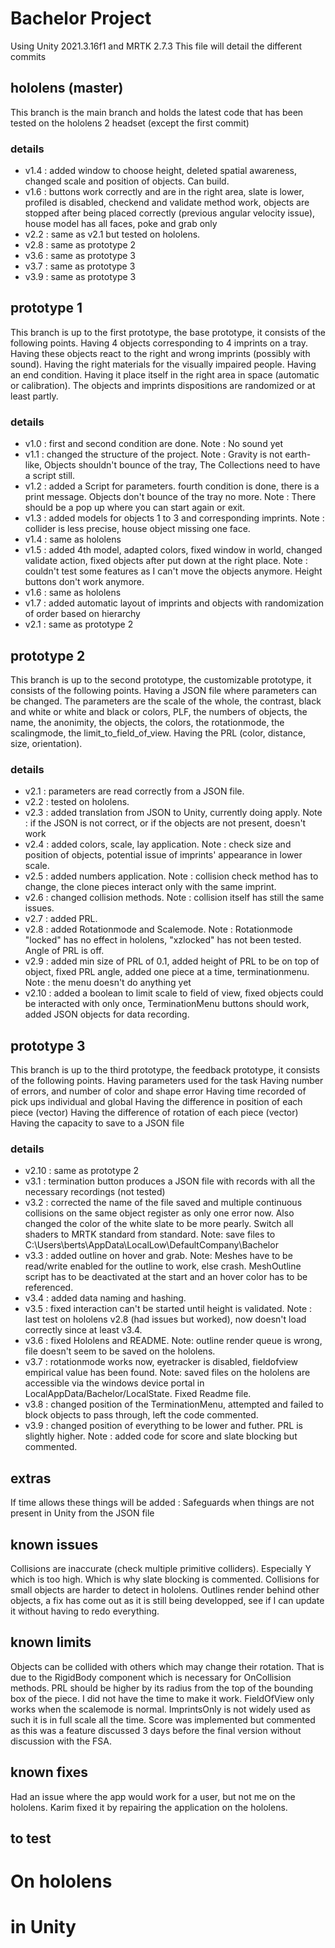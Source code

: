 # Bachelor Project

Using Unity 2021.3.16f1 and MRTK 2.7.3
This file will detail the different commits

## hololens (master)
This branch is the main branch and holds the latest code that has been tested on the hololens 2 headset (except the first commit)
### details
- v1.4 : added window to choose height, deleted spatial awareness, changed scale and position of objects. Can build.
- v1.6 : buttons work correctly and are in the right area, slate is lower, profiled is disabled, checkend and validate method work, objects are stopped after being placed correctly (previous angular velocity issue), house model has all faces, poke and grab only
- v2.2 : same as v2.1 but tested on hololens.
- v2.8 : same as prototype 2
- v3.6 : same as prototype 3
- v3.7 : same as prototype 3
- v3.9 : same as prototype 3

## prototype 1
This branch is up to the first prototype, the base prototype, it consists of the following points.
Having 4 objects corresponding to 4 imprints on a tray.
Having these objects react to the right and wrong imprints (possibly with sound).
Having the right materials for the visually impaired people.
Having an end condition.
Having it place itself in the right area in space (automatic or calibration).
The objects and imprints dispositions are randomized or at least partly.
### details
- v1.0 : first and second condition are done. Note : No sound yet
- v1.1 : changed the structure of the project. Note : Gravity is not earth-like, Objects shouldn't bounce of the tray, The Collections need to have a script still.
- v1.2 : added a Script for parameters. fourth condition is done, there is a print message. Objects don't bounce of the tray no more. Note : There should be a pop up where you can start again or exit.
- v1.3 : added models for objects 1 to 3 and corresponding imprints. Note : collider is less precise, house object missing one face.
- v1.4 : same as hololens
- v1.5 : added 4th model, adapted colors, fixed window in world, changed validate action, fixed objects after put down at the right place. Note : couldn't test some features as I can't move the objects anymore. Height buttons don't work anymore.
- v1.6 : same as hololens
- v1.7 : added automatic layout of imprints and objects with randomization of order based on hierarchy
- v2.1 : same as prototype 2

## prototype 2
This branch is up to the second prototype, the customizable prototype, it consists of the following points.
Having a JSON file where parameters can be changed.
The parameters are the scale of the whole, the contrast, black and white or white and black or colors, PLF, the numbers of objects, the name, the anonimity, the objects, the colors, the rotationmode, the scalingmode, the limit_to_field_of_view.
Having the PRL (color, distance, size, orientation).
### details
- v2.1 : parameters are read correctly from a JSON file.
- v2.2 : tested on hololens.
- v2.3 : added translation from JSON to Unity, currently doing apply. Note : if the JSON is not correct, or if the objects are not present, doesn't work
- v2.4 : added colors, scale, lay application. Note : check size and position of objects, potential issue of imprints' appearance in lower scale.
- v2.5 : added numbers application. Note : collision check method has to change, the clone pieces interact only with the same imprint.
- v2.6 : changed collision methods. Note : collision itself has still the same issues.
- v2.7 : added PRL.
- v2.8 : added Rotationmode and Scalemode. Note : Rotationmode "locked" has no effect in hololens, "xzlocked" has not been tested. Angle of PRL is off.
- v2.9 : added min size of PRL of 0.1, added height of PRL to be on top of object, fixed PRL angle, added one piece at a time, terminationmenu. Note : the menu doesn't do anything yet
- v2.10 : added a boolean to limit scale to field of view, fixed objects could be interacted with only once, TerminationMenu buttons should work, added JSON objects for data recording.

## prototype 3
This branch is up to the third prototype, the feedback prototype, it consists of the following points.
Having parameters used for the task
Having number of errors, and number of color and shape error
Having time recorded of pick ups individual and global
Having the difference in position of each piece (vector)
Having the difference of rotation of each piece (vector)
Having the capacity to save to a JSON file
### details
- v2.10 : same as prototype 2
- v3.1 : termination button produces a JSON file with records with all the necessary recordings (not tested)
- v3.2 : corrected the name of the file saved and multiple continuous collisions on the same object register as only one error now. Also changed the color of the white slate to be more pearly. Switch all shaders to MRTK standard from standard. Note: save files to C:\Users\berts\AppData\LocalLow\DefaultCompany\Bachelor
- v3.3 : added outline on hover and grab. Note: Meshes have to be read/write enabled for the outline to work, else crash. MeshOutline script has to be deactivated at the start and an hover color has to be referenced.
- v3.4 : added data naming and hashing.
- v3.5 : fixed interaction can't be started until height is validated. Note : last test on hololens v2.8 (had issues but worked), now doesn't load correctly since at least v3.4.
- v3.6 : fixed Hololens and README. Note: outline render queue is wrong, file doesn't seem to be saved on the hololens.
- v3.7 : rotationmode works now, eyetracker is disabled, fieldofview empirical value has been found. Note: saved files on the hololens are accessible via the windows device portal in LocalAppData/Bachelor/LocalState. Fixed Readme file.
- v3.8 : changed position of the TerminationMenu, attempted and failed to block objects to pass through, left the code commented.
- v3.9 : changed position of everything to be lower and futher. PRL is slightly higher. Note : added code for score and slate blocking but commented.

## extras
If time allows these things will be added :
Safeguards when things are not present in Unity from the JSON file

## known issues
Collisions are inaccurate (check multiple primitive colliders). Especially Y which is too high. Which is why slate blocking is commented.
Collisions for small objects are harder to detect in hololens.
Outlines render behind other objects, a fix has come out as it is still being developped, see if I can update it without having to redo everything.

## known limits
Objects can be collided with others which may change their rotation. That is due to the RigidBody component which is necessary for OnCollision methods.
PRL should be higher by its radius from the top of the bounding box of the piece. I did not have the time to make it work.
FieldOfView only works when the scalemode is normal. ImprintsOnly is not widely used as such it is in full scale all the time.
Score was implemented but commented as this was a feature discussed 3 days before the final version without discussion with the FSA.

## known fixes
Had an issue where the app would work for a user, but not me on the hololens. Karim fixed it by repairing the application on the hololens.

## to test
# On hololens

# in Unity